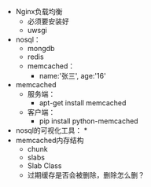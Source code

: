* Nginx负载均衡
  * 必须要安装好
  * uwsgi
* nosql：
  * mongdb
  * redis
  * memcached：
    * name:'张三', age:'16'
* memcached
  * 服务端：
    * apt-get install memcached
  * 客户端：
    * pip install python-memcached
* nosql的可视化工具：
  * 
* memcached内存结构
  * chunk
  * slabs 
  * Slab Class
  * 过期缓存是否会被删除，删除怎么删？